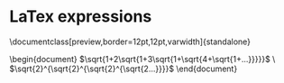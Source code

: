 # LaTex expressions
\documentclass[preview,border=12pt,12pt,varwidth]{standalone}

\begin{document}
$\sqrt{1+2\sqrt{1+3\sqrt{1+\sqrt{4+\sqrt{1+...}}}}}$ 
\\
$\sqrt{2}^{\sqrt{2}^{\sqrt{2}^{\sqrt{2...}}}}$
\end{document}
